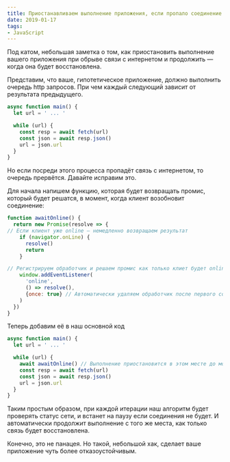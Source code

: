 ```yaml
---
title: Приостанавливаем выполнение приложения, если пропало соединение с сетью
date: 2019-01-17
tags:
- JavaScript
---
```

Под катом, небольшая заметка о том, как приостановить выполнение вашего приложения при обрыве связи с интернетом и
продолжить — когда она будет восстановлена.

Представим, что ваше, гипотетическое приложение, должно выполнить очередь http запросов. При чем каждый следующий
зависит от результата предыдущего.

```js
async function main() {
  let url = ' ... '

  while (url) {
    const resp = await fetch(url)
    const json = await resp.json()
    url = json.url
  }
}
```

Но если посреди этого процесса пропадёт связь с интернетом, то очередь прервётся. Давайте исправим это.

Для начала напишем функцию, которая будет возвращать промис, который будет решатся, в момент, когда клиент возобновит
соединение:

```js
function awaitOnline() {
  return new Promise(resolve => {
// Если клиент уже online — немедленно возвращаем результат
    if (navigator.onLine) {
      resolve()
      return
    }

// Регистрируем обработчик и решаем промис как только клиет будет online
    window.addEventListener(
      'online',
      () => resolve(),
      {once: true} // Автоматически удаляем обработчик после первого события
    )
  })
}
```

Теперь добавим её в наш основной код

```js
async function main() {
  let url = ' ... '

  while (url) {
    await awaitOnline() // Выполнение приостановится в этом месте до момента возобновления сети
    const resp = await fetch(url)
    const json = await resp.json()
    url = json.url
  }
}
```

Таким простым образом, при каждой итерации наш алгоритм будет проверять статус сети, и встанет на паузу если соединения
не будет. И автоматически продолжит выполнение с того же места, как только связь будет восстановлена.

Конечно, это не панацея. Но такой, небольшой хак, сделает ваше приложение чуть более отказоустойчивым.
